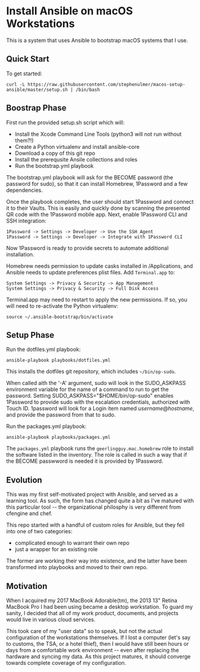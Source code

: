 # Install Ansible on macOS Workstations

This is a system that uses Ansible to bootstrap macOS systems that I use.

## Quick Start

To get started:

```
curl -L https://raw.githubusercontent.com/stephenulmer/macos-setup-ansible/master/setup.sh | /bin/bash
```

## Boostrap Phase

First run the provided setup.sh script which will:

- Install the Xcode Command Line Tools (python3 will not run without them?!)
- Create a Python virtualenv and install ansible-core 
- Download a copy of this git repo
- Install the prerequsite Ansile collections and roles
- Run the bootstrap.yml playbook

The bootstrap.yml playbook will ask for the BECOME password (the password for sudo), so that it can install Homebrew, 1Password and a few dependencies.

Once the playbook completes, the user should start 1Password and connect it to their Vaults. This is easily and quickly done by scanning the presented QR code with the 1Password mobile app. Next, enable 1Password CLI and SSH integration:

    1Password -> Settings -> Developer -> Use the SSH Agent
    1Password -> Settings -> Developer -> Integrate with 1Password CLI

Now 1Password is ready to provide secrets to automate additional installation.

Homebrew needs permission to update casks installed in /Applications, and Ansible needs to update preferences plist files. Add `Terminal.app` to:

    System Settings -> Privacy & Security -> App Management
    System Settings -> Privacy & Security -> Full Disk Access

Terminal.app may need to restart to apply the new permissions. If so, you will need to re-activate the Python virtualenv:

    source ~/.ansible-bootstrap/bin/activate


## Setup Phase

Run the dotfiles.yml playbook:

    ansible-playbook playbooks/dotfiles.yml

This installs the dotfiles git repository, which includes `~/bin/op-sudo`.

When called aith the '-A' argument, sudo will look in the SUDO_ASKPASS environment variable for the name of a command to run to get the password. Setting SUDO_ASKPASS="$HOME/bin/op-sudo" enables 1Password to provide sudo with the escalation credentials, authorized with Touch ID. 1password will look for a Login item named *username*@*hostname*, and provide the password from that to sudo.

Run the packages.yml playbook:

    ansible-playbook playbooks/packages.yml

The `packages.yml` playbook runs the `geerlingguy.mac.homebrew` role to install the software listed in the inventory. The role is called in such a way that if the BECOME passwword is needed it is provided by 1Password.


## Evolution

This was my first self-motivated project with Ansible, and served as a learning tool.  As such, the form has changed quite a bit as I've matured with this particular tool -- the organizational philosphy is very different from cfengine and chef.

This repo started with a handful of custom roles for Ansible, but they fell into one of two categories:

  - complicated enough to warrant their own repo
  - just a wrapper for an existing role

The former are working their way into existence, and the latter have been transformed into playbooks and moved to their own repo.


## Motivation

When I acquired my 2017 MacBook Adorable(tm), the 2013 13" Retina MacBook Pro I had been using became a desktop workstation. To guard my sanity, I decided that all of my work product, documents, and projects would live in various cloud services.

This took care of my "user data" so to speak, but not the actual configuration of the workstations themselves. If I lost a computer (let's say to customs, the TSA, or a hotel thief), then I would have still been hours or days from a comfortable work environment -- even after replacing the hardware and syncing my data. As this project matures, it should converge towards complete coverage of my configuration.
